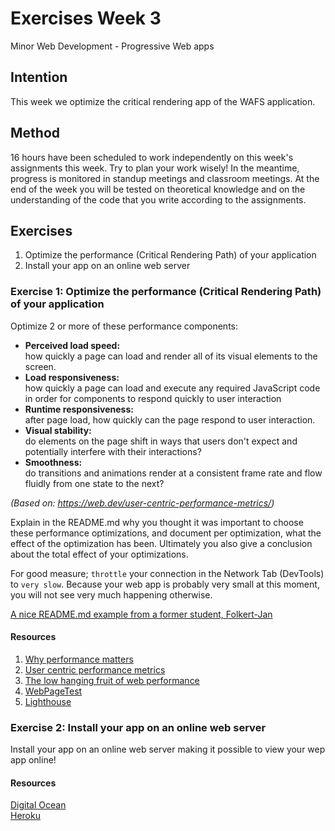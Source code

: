 # Exercises Week 3

Minor Web Development - Progressive Web apps

## Intention

This week we optimize the critical rendering app of the WAFS application.

## Method

16 hours have been scheduled to work independently on this week's assignments this week. Try to plan your work wisely! In the meantime, progress is monitored in standup meetings and classroom meetings. At the end of the week you will be tested on theoretical knowledge and on the understanding of the code that you write according to the assignments.

## Exercises

1. Optimize the performance (Critical Rendering Path) of your application
2. Install your app on an online web server

### Exercise 1: Optimize the performance (Critical Rendering Path) of your application

Optimize 2 or more of these performance components:  

* **Perceived load speed:**  
how quickly a page can load and render all of its visual elements to the screen.
* **Load responsiveness:**  
how quickly a page can load and execute any required JavaScript code in order for components to respond quickly to user interaction
* **Runtime responsiveness:**  
after page load, how quickly can the page respond to user interaction.
* **Visual stability:**  
do elements on the page shift in ways that users don't expect and potentially interfere with their interactions?
* **Smoothness:**  
do transitions and animations render at a consistent frame rate and flow fluidly from one state to the next?

_(Based on: https://web.dev/user-centric-performance-metrics/)_

Explain in the README.md why you thought it was important to choose these performance optimizations, and document per optimization, what the effect of the optimization has been. Ultimately you also give a conclusion about the total effect of your optimizations.

For good measure; ```throttle``` your connection in the Network Tab (DevTools) to ```very slow```. Because your web app is probably very small at this moment, you will not see very much happening otherwise.

[A nice README.md example from a former student, Folkert-Jan](https://github.com/follywolly/performance-matters-1819)


#### Resources

1. [Why performance matters](https://developers.google.com/web/fundamentals/performance/why-performance-matters/)
2. [User centric performance metrics](https://web.dev/user-centric-performance-metrics/)
3. [The low hanging fruit of web performance](https://css-tricks.com/the-low-hanging-fruit-of-web-performance/)
4. [WebPageTest](https://www.webpagetest.org/)
5. [Lighthouse](https://developers.google.com/web/tools/lighthouse)

### Exercise 2: Install your app on an online web server

Install your app on an online web server making it possible to view your wep app online! 

#### Resources

[Digital Ocean](https://www.digitalocean.com/)  
[Heroku](https://www.heroku.com/)
